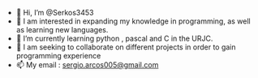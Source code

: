 - 👋 Hi, I’m @Serkos3453
- 👀 I am interested in expanding my knowledge in programming, as well as learning new languages.
- 🌱 I’m currently learning python , pascal and C in the URJC. 
- 💞️ I am seeking to collaborate on different projects in order to gain programming experience
- 📫 My email : sergio.arcos005@gmail.com
